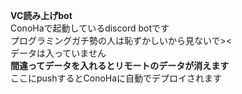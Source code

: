**VC読み上げbot**  
ConoHaで起動しているdiscord botです  
プログラミングガチ勢の人は恥ずかしいから見ないで><  
データは入っていません  
**間違ってデータを入れるとリモートのデータが消えます**  
ここにpushするとConoHaに自動でデプロイされます
